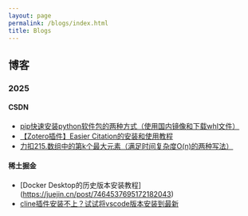 ```yaml
---
layout: page
permalink: /blogs/index.html
title: Blogs
---
```


## 博客

<!-- ### 2024

- [22岁，站在人生的交叉路口](https://caihanlin.com/blogs/22yrs)
- [AAAI 2024 温哥华参会实录](https://caihanlin.com/blogs/aaai-24/)
- [24Fall，英国硕士项目申请实录](https://caihanlin.com/blogs/24fall/)

### 2023

- [21岁，何妨吟啸且徐行](https://caihanlin.com/blogs/21yrs)<br>
- [极简风Jekyll个人网站搭建指南](https://caihanlin.com/blogs/web)<br>
- [本科生数学建模竞赛指南](https://caihanlin.com/blogs/team2023)<br>
- [海外暑研申请指南](https://caihanlin.com/blogs/summer-res)<br>

### 2022

- [20岁，宽心且看月中桂](https://caihanlin.com/blogs/20yrs)<br>
- [暂停、暂停、暂停](https://caihanlin.com/blogs/stop/)

### 2021

- [19岁，山高路亦远](https://caihanlin.com/blogs/19yrs)<br>
- [星野学社实习回忆录](https://caihanlin.com/blogs/star) -->

### 2025
#### CSDN
- [pip快速安装python软件包的两种方式（使用国内镜像和下载whl文件）](https://blog.csdn.net/m0_63834575/article/details/145411367?spm=1001.2014.3001.5501)<br>
- [【Zotero插件】Easier Citation的安装和使用教程](https://blog.csdn.net/m0_63834575/article/details/145371500?spm=1001.2014.3001.5501)<br>
- [力扣215.数组中的第k个最大元素（满足时间复杂度O(n)的两种写法）](https://blog.csdn.net/m0_63834575/article/details/145223015?spm=1001.2014.3001.5501)<br>
#### 稀土掘金
- [Docker Desktop的历史版本安装教程] (https://juejin.cn/post/7464537695172182043)<br>
- [cline插件安装不上？试试将vscode版本安装到最新](https://juejin.cn/post/7464956894093541386)
<br>

<!-- ## Leave a Message 欢迎留言

<br>

{% include disqus.html %} 

<br> -->

